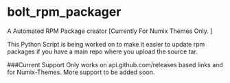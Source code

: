 # bolt_rpm_packager
A Automated RPM Package creator [Currently For Numix Themes Only. ] 

This Python Script is being worked on to make it easier to update rpm packages if you have a main repo where you upload the source tar. 

###Current Support
Only works on api.github.com/releases based links and for Numix-Themes. 
More support to be added soon.
